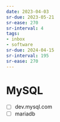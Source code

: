 ```yaml
---
date: 2023-04-03
sr-due: 2023-05-21
sr-ease: 270
sr-interval: 4
tags:
- inbox
- software
sr-due: 2024-04-15
sr-interval: 195
sr-ease: 270
---
```


# MySQL

- [ ] dev.mysql.com
- [ ] mariadb
